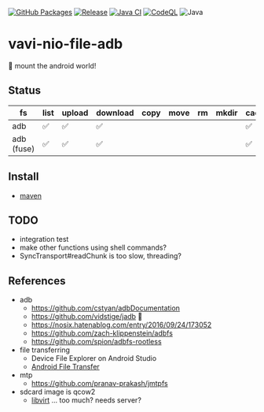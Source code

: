 
[![GitHub Packages](https://github.com/umjammer/vavi-nio-file-adb/actions/workflows/maven-publish.yml/badge.svg)](https://github.com/umjammer/vavi-nio-file-adb/actions/workflows/maven-publish.yml)
[![Release](https://jitpack.io/v/umjammer/vavi-nio-file-adb.svg)](https://jitpack.io/#umjammer/vavi-nio-file-adb)
[![Java CI](https://github.com/umjammer/vavi-nio-file-adb/actions/workflows/maven.yml/badge.svg)](https://github.com/umjammer/vavi-nio-file-adb/actions/workflows/maven.yml)
[![CodeQL](https://github.com/umjammer/vavi-nio-file-adb/actions/workflows/codeql.yml/badge.svg)](https://github.com/umjammer/vavi-nio-file-adb/actions/workflows/codeql-analysis.yml)
![Java](https://img.shields.io/badge/Java-17-b07219)

# vavi-nio-file-adb

📱 mount the android world!

## Status

| fs         | list | upload | download | copy | move | rm | mkdir | cache | watch | library                                   |
|------------|------|--------|----------|------|------|----|-------|-------|-------|-------------------------------------------|
| adb        | ✅   | ✅    | ✅       |    |   |  |    | ✅   |       | [jadb](https://github.com/umjammer/jadb/) |
| adb (fuse) | ✅   | ✅    | ✅       |    |   |  |    | ✅   |       | [jadb](https://github.com/umjammer/jadb/) |

## Install

 * [maven](https://jitpack.io/#umjammer/vavi-nio-file-adb)


## TODO

 * integration test
 * make other functions using shell commands?
 * SyncTransport#readChunk is too slow, threading?

## References

 * adb
   * https://github.com/cstyan/adbDocumentation
   * https://github.com/vidstige/jadb 🎯
   * https://nosix.hatenablog.com/entry/2016/09/24/173052
   * https://github.com/zach-klippenstein/adbfs
   * https://github.com/spion/adbfs-rootless
 * file transferring
   * Device File Explorer on Android Studio
   * [Android File Transfer](https://www.android.com/filetransfer/)
 * mtp
   * https://github.com/pranav-prakash/jmtpfs
 * sdcard image is qcow2
   * [libvirt](https://libvirt.org/) ... too much? needs server? 
